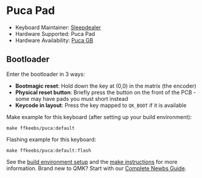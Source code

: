 # Puca Pad

* Keyboard Maintainer: [Sleepdealer](https://github.com/Sleepdealr)
* Hardware Supported: Puca Pad
* Hardware Availability: [Puca GB](https://ffkeebs.com/collections/puca)

## Bootloader

Enter the bootloader in 3 ways:

* **Bootmagic reset**: Hold down the key at (0,0) in the matrix (the encoder) 
* **Physical reset button**: Briefly press the button on the front of the PCB - some may have pads you must short instead
* **Keycode in layout**: Press the key mapped to `QK_BOOT` if it is available

Make example for this keyboard (after setting up your build environment):

    make ffkeebs/puca:default

Flashing example for this keyboard:

    make ffkeebs/puca:default:flash

See the [build environment setup](https://docs.qmk.fm/#/getting_started_build_tools) and the [make instructions](https://docs.qmk.fm/#/getting_started_make_guide) for more information. Brand new to QMK? Start with our [Complete Newbs Guide](https://docs.qmk.fm/#/newbs).
